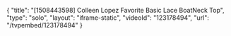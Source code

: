 {
    "title": "[1508443598] Colleen Lopez Favorite Basic Lace BoatNeck Top",
    "type": "solo",
    "layout": "iframe-static",
    "videoId": "123178494",
    "url": "\/tvpembed\/123178494"
}